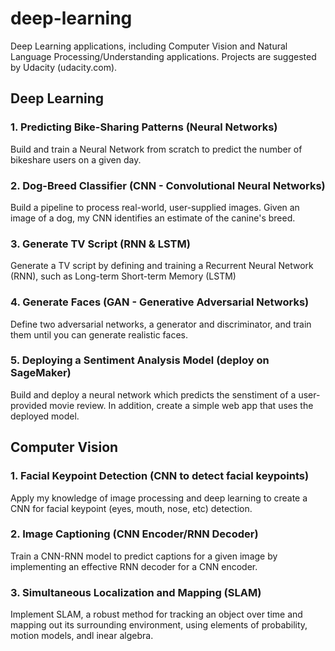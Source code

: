 # deep-learning
Deep Learning applications, including Computer Vision and Natural Language Processing/Understanding applications. Projects are suggested by Udacity (udacity.com).

## Deep Learning

### 1. Predicting Bike-Sharing Patterns (Neural Networks)
Build and train a Neural Network from scratch to predict the number of bikeshare users on a given day.

### 2. Dog-Breed Classifier (CNN - Convolutional Neural Networks)
Build a pipeline to process real-world, user-supplied images. Given an image of a dog, my CNN identifies an estimate of the canine's breed.

### 3. Generate TV Script (RNN & LSTM)
Generate a TV script by defining and training a Recurrent Neural Network (RNN), such as Long-term Short-term Memory (LSTM)

### 4. Generate Faces (GAN - Generative Adversarial Networks)
Define two adversarial networks, a generator and discriminator, and train them until you can generate realistic faces.

### 5. Deploying a Sentiment Analysis Model (deploy on SageMaker)
Build and deploy a neural network which predicts the senstiment of a user-provided movie review. In addition, create a simple web app that uses the deployed model. 

## Computer Vision

### 1. Facial Keypoint Detection (CNN to detect facial keypoints)
Apply my knowledge of image processing and deep learning to create a CNN for facial keypoint (eyes, mouth, nose, etc) detection.

### 2. Image Captioning (CNN Encoder/RNN Decoder)
Train a CNN-RNN model to predict captions for a given image by implementing an effective RNN decoder for a CNN encoder.

### 3. Simultaneous Localization and Mapping (SLAM)
Implement SLAM, a robust method for tracking an object over time and mapping out its surrounding environment, using elements of probability, motion models, andl inear algebra.
